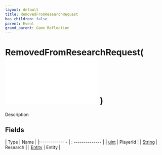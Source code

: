 ```yaml
---
layout: default
title: RemovedFromResearchRequest
has_children: false
parent: Event
grand_parent: Game Reflection
---
```

# RemovedFromResearchRequest( ![ EntityEventBase ](game-reflection/events/entity_event_base.md) )
Description 

## Fields
| Type | Name |
|:------------ - | : -------------- |
| [uint](game-reflection/components/uint.md) | PlayerId |
| [String](game-reflection/components/string.md) | Research |
| [Entity](game-reflection/classes/entity.md) | Entity |
